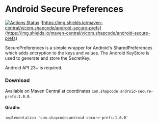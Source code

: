 # Android Secure Preferences

[![Actions Status](https://github.com/shapcode/android-secure-prefs/workflows/Android%20CI/badge.svg)](https://github.com/shapcode/android-secure-prefs/actions) ![https://img.shields.io/maven-central/v/com.shapcode/android-secure-prefs](https://img.shields.io/maven-central/v/com.shapcode/android-secure-prefs)

SecurePreferences is a simple wrapper for Android's SharedPreferences which adds encryption to the keys and values. The
Android KeyStore is used to generate and store the SecretKey.

Android API 23+ is required.

### Download
Available on Maven Central at coordinates `com.shapcode:android-secure-prefs:1.0.0`.

#### Gradle:

```implementation 'com.shapcode:android-secure-prefs:1.0.0'```
